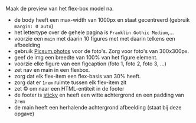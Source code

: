 Maak de preview van het flex-box model na.

* de body heeft een max-width van 1000px en staat gecentreerd (gebruik `margin: 0 auto`) 
* het lettertype over de gehele pagina is `Franklin Gothic Medium`,...&#x20; 
* voorzie een `main` met daarin 10 figures met met daarin telkens een afbeelding
* gebruik [Picsum.photos](https://picsum.photos) voor de foto's. Zorg voor foto's van 300x300px.
* geef de img een breedte van 100% van het figure element. 
* voorzie elke figure van een figcaption (foto 1, foto 2, foto 3, ...)
* zet nav en main in een flexbox.
* zorg dat elk flex-item een flex-basis van 30% heeft.
* zorg dat er `1rem` ruimte tussen elk flex-item zit
* zet © om naar een HTML-entiteit in de footer 
* de footer is [sticky](https://developer.mozilla.org/en-US/docs/Web/CSS/Layout_cookbook/Sticky_footers) en heeft een witte achtergrond en een padding van `2rem`
* de main heeft een herhalende achtergrond afbeelding (staat bij deze opgave)
